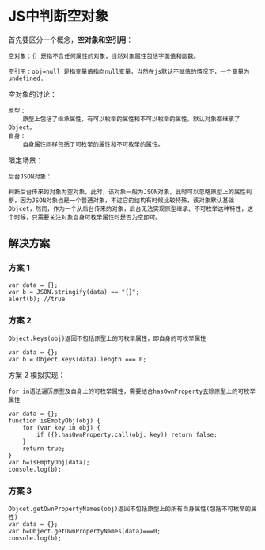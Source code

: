 # JS中判断空对象



首先要区分一个概念，**空对象和空引用**：

```
空对象：｛｝是指不含任何属性的对象，当然对象属性包括字面值和函数。

空引用：obj=null 是指变量值指向null变量，当然在js默认不赋值的情况下，一个变量为undefined.
```

空对象的讨论：

```
原型：
    原型上包括了继承属性，有可以枚举的属性和不可以枚举的属性。默认对象都继承了Object。
自身：
    自身属性同样包括了可枚举的属性和不可枚举的属性。
```

限定场景：

```
后台JSON对象：

判断后台传来的对象为空对象，此时，该对象一般为JSON对象，此时可以忽略原型上的属性判断，因为JSON对象也是一个普通对象，不过它的结构有时候比较特殊，该对象默认基础Objcet，然而，作为一个从后台传来的对象，后台无法实现原型继承、不可枚举这种特性，这个时候，只需要关注对象自身可枚举属性时是否为空即可。
```

## 解决方案

### 方案 1

```
var data = {};
var b = JSON.stringify(data) == "{}";
alert(b); //true
```

### 方案 2

```
Object.keys(obj)返回不包括原型上的可枚举属性，即自身的可枚举属性
```

```
var data = {};
var b = Object.keys(data).length === 0;
```

方案 2 模拟实现：

```
for in语法遍历原型及自身上的可枚举属性，需要结合hasOwnProperty去除原型上的可枚举属性
```

```
var data = {};
function isEmptyObj(obj) {
    for (var key in obj) {
        if ({}.hasOwnProperty.call(obj, key)) return false;
    }
    return true;
}
var b=isEmptyObj(data);
console.log(b);
```

### 方案 3

```
Objcet.getOwnPropertyNames(obj)返回不包括原型上的所有自身属性(包括不可枚举的属性)
var data = {};
var b=Object.getOwnPropertyNames(data)===0;
console.log(b);
```
